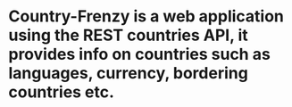 # Country-Frenzy is a web application using the REST countries API, it provides info on countries such as languages, currency, bordering countries etc.
